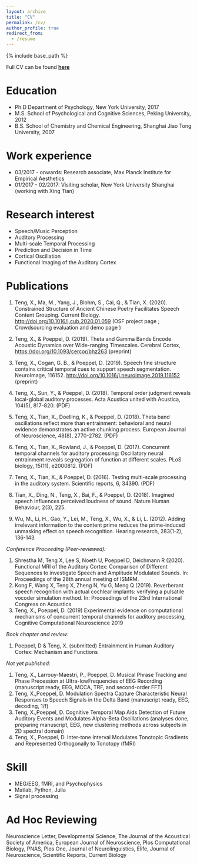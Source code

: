 ```yaml
---
layout: archive
title: "CV"
permalink: /cv/
author_profile: true
redirect_from:
  - /resume
---
```


{% include base_path %}

Full CV can be found [**here**](https://www.dropbox.com/s/k87n7mni4770a5k/CURRICULUM%20VITAE.pdf?dl=0)

Education
======
* Ph.D  Department of Psychology, New York University, 2017
* M.S.  School of Psychological and Cognitive Sciences, Peking University, 2012
* B.S.  School of Chemistry and Chemical Engineering, Shanghai Jiao Tong University, 2007

Work experience
======
* 03/2017 - onwards: Research associate, Max Planck Institute for Empirical Aesthetics
* 01/2017 - 02/2017: Visiting scholar, New York University Shanghai (working with Xing Tian)

Research interest
======
* Speech/Music Perception
* Auditory Processing
* Multi-scale Temporal Processing 
* Prediction and Decision in Time
* Cortical Oscillation
* Functional Imaging of the Auditory Cortex

Publications
======
1. Teng, X., Ma, M., Yang, J., Blohm, S., Cai, Q., & Tian, X. (2020). Constrained Structure of Ancient Chinese Poetry Facilitates Speech Content Grouping. Current Biology. http://doi.org/10.1016/j.cub.2020.01.059  (OSF project page ; Crowdsourcing evaluation and demo page )
2. Teng, X., & Poeppel, D. (2019). Theta and Gamma Bands Encode Acoustic Dynamics over Wide-ranging Timescales. Cerebral Cortex, https://doi.org/10.1093/cercor/bhz263 (preprint) 
3. Teng, X., Cogan, G. B., & Poeppel, D. (2019). Speech fine structure contains critical temporal cues to support speech segmentation. NeuroImage, 116152. http://doi.org/10.1016/j.neuroimage.2019.116152   (preprint)
4. Teng, X., Sun, Y., & Poeppel, D. (2018). Temporal order judgment reveals local-global auditory processes. Acta Acustica united with Acustica, 104(5), 817-820.     (PDF)
5. Teng, X., Tian, X., Doelling, K., & Poeppel, D. (2018). Theta band oscillations reflect more than entrainment: behavioral and neural evidence demonstrates an active chunking process. European Journal of Neuroscience, 48(8), 2770-2782.  (PDF)
6. Teng, X., Tian, X., Rowland, J., & Poeppel, D. (2017). Concurrent temporal channels for auditory processing: Oscillatory neural entrainment reveals segregation of function at different scales. PLoS biology, 15(11), e2000812.  (PDF)
7. Teng, X., Tian, X., & Poeppel, D. (2016). Testing multi-scale processing in the auditory system. Scientific reports, 6, 34390.   (PDF)     
 
9. Tian, X., Ding, N., Teng, X., Bai, F., & Poeppel, D. (2018). Imagined speech influences perceived loudness of sound. Nature Human Behaviour, 2(3), 225.
10. Wu, M., Li, H., Gao, Y., Lei, M., Teng, X., Wu, X., & Li, L. (2012). Adding irrelevant information to the content prime reduces the prime-induced unmasking effect on speech recognition. Hearing research, 283(1-2), 136-143. 
 
 
  *Conference Proceeding (Peer-reviewed):*
1. Shrestha M, Teng X, Lee S, Noeth U, Poeppel D, Deichmann R (2020). Functional MRI of the Auditory Cortex: Comparison of Different Sequences to investigate Speech and Amplitude Modulated Sounds. In: Proceedings of the 28th annual meeting of ISMRM.
2. Kong F, Wang X, Teng X, Zheng N, Yu G, Meng Q (2019). Reverberant speech recognition with actual cochlear implants: verifying a pulsatile vocoder simulation method. In: Proceedings of the 23rd International Congress on Acoustics
3. Teng, X., Poeppel, D. (2019) Experimental evidence on computational mechanisms of concurrent temporal channels for auditory processing, Cognitive Computational Neuroscience 2019
 
 
  *Book chapter and review:*
1. Poeppel, D & Teng, X. (submitted) Entrainment in Human Auditory Cortex: Mechanism and Functions
 
 
  *Not yet published:*
1. Teng, X., Larrouy-Maestri, P., Poeppel, D. Musical Phrase Tracking and Phase Precession at Ultra-lowFrequencies of EEG Recording (manuscript ready, EEG, MCCA, TRF, and second-order FFT) 
2. Teng, X.,Poeppel, D. Modulation Spectra Capture Characteristic Neural Responses to Speech Signals in the Delta Band (manuscript ready, EEG, decoding, 1/f)
3. Teng, X.,Poeppel, D. Cognitive Temporal Map Aids Detection of Future Auditory Events and Modulates Alpha-Beta Oscillations (analyses done, preparing manuscript, EEG, new clustering methods across subjects in 2D spectral domain)
4. Teng, X., Poeppel, D. Inter-tone Interval Modulates Tonotopic Gradients and Represented Orthogonally to Tonotopy (fMRI) 
   
   
Skill
======
* MEG/EEG, fMRI, and Psychophysics
* Matlab, Python, Julia
* Signal processing
  
Ad Hoc Reviewing
======
Neuroscience Letter,
Developmental Science,
The Journal of the Acoustical Society of America,
European Journal of Neuroscience,
Plos Computational Biology,
PNAS,
Plos One,
Journal of Neurolinguistics,
Elife,
Journal of Neuroscience,
Scientific Reports,
Current Biology
